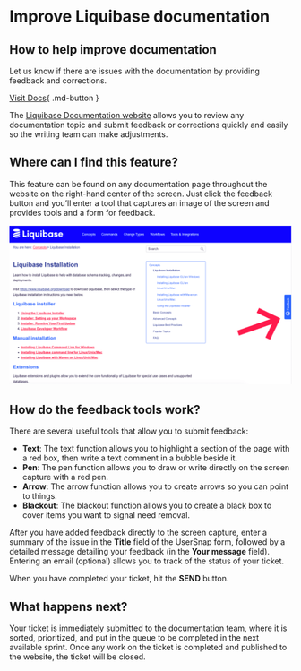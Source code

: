 # Improve Liquibase documentation

## How to help improve documentation
Let us know if there are issues with the documentation by providing feedback and corrections.

[Visit Docs](https://docs.liquibase.com){ .md-button }

The [Liquibase Documentation website](https://docs.liquibase.com) allows you to review any documentation topic and submit feedback or corrections quickly and easily so the writing team can make adjustments.

## Where can I find this feature?

This feature can be found on any documentation page throughout the website on the right-hand center of the screen. Just click the feedback button and you’ll enter a tool that captures an image of the screen and provides tools and a form for feedback.

![submitting docs feedback](images/docs-feedback-usersnap.png)

## How do the feedback tools work?

There are several useful tools that allow you to submit feedback:

* **Text**: The text function allows you to highlight a section of the page with a red box, then write a text comment in a bubble beside it.
* **Pen**: The pen function allows you to draw or write directly on the screen capture with a red pen.
* **Arrow**: The arrow function allows you to create arrows so you can point to things.
* **Blackout**: The blackout function allows you to create a black box to cover items you want to signal need removal.

After you have added feedback directly to the screen capture, enter a summary of the issue in the **Title** field of the UserSnap form, followed by a detailed message detailing your feedback (in the **Your message** field). Entering an email (optional) allows you to track of the status of your ticket.

When you have completed your ticket, hit the **SEND** button.

## What happens next?

Your ticket is immediately submitted to the documentation team, where it is sorted, prioritized, and put in the queue to be completed in the next available sprint. Once any work on the ticket is completed and published to the website, the ticket will be closed.